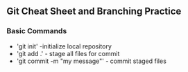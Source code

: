 ## Git Cheat Sheet and Branching Practice


### Basic Commands
* 'git init' -initialize local repository
* 'git add .' - stage all files for commit
* 'git commit -m "my message"' - commit staged files
